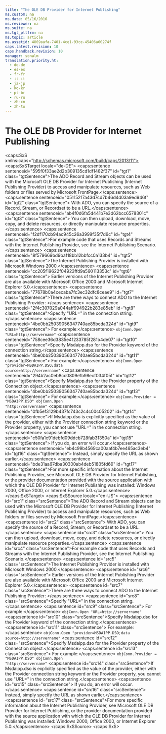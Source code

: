```yaml
---
title: "The OLE DB Provider for Internet Publishing"
ms.custom: na
ms.date: 05/16/2016
ms.reviewer: na
ms.suite: na
ms.tgt_pltfrm: na
ms.topic: article
ms.assetid: 4869aafa-7401-4ce1-93ce-45406a60274f
caps.latest.revision: 10
caps.handback.revision: 10
manager: sonalm
translation.priority.ht: 
  - de-de
  - es-es
  - fr-fr
  - it-it
  - ja-jp
  - ko-kr
  - pt-br
  - ru-ru
  - zh-cn
  - zh-tw
---
```

# The OLE DB Provider for Internet Publishing
<?xml version="1.0" encoding="utf-8"?>
<caps:SxS xmlns:caps="http://schemas.microsoft.com/build/caps/2013/11">
  <caps:SxSTarget locale="de-DE">
    <developerReferenceWithoutSyntaxDocument xsi:schemaLocation="http://ddue.schemas.microsoft.com/authoring/2003/5 http://dduestorage.blob.core.windows.net/ddueschema/developer.xsd" xmlns="http://ddue.schemas.microsoft.com/authoring/2003/5" xmlns:xlink="http://www.w3.org/1999/xlink" xmlns:xsi="http://www.w3.org/2001/XMLSchema-instance">
      <introduction>
        <para>
          <caps:sentence sentenceid="595f0f33ae2d2b309135cd1df1482f37" id="tgt1" class="tgtSentence">The ADO <legacyLink xlink:href="db83ed2c-a8e3-460c-8682-64667e4d5d01">Record</legacyLink> and <legacyLink xlink:href="0514531f-009d-4519-abc3-d727014a39f1">Stream</legacyLink> objects can be used with the Microsoft OLE DB Provider for Internet Publishing (Internet Publishing Provider) to access and manipulate resources, such as Web folders or files served by Microsoft FrontPage.</caps:sentence>
          <caps:sentence sentenceid="05115217a43d7cd7b46d4d03a9ed946f" id="tgt2" class="tgtSentence"> With ADO, you can specify the source of a <legacyBold>Record</legacyBold>, <legacyBold>Stream</legacyBold>, or <legacyLink xlink:href="ede1415f-c3df-4cc5-a05b-2576b2b84b60">Recordset</legacyLink> to be a URL.</caps:sentence>
          <caps:sentence sentenceid="ab4f0d6fa5d441b7e3d62bcc6578301c" id="tgt3" class="tgtSentence"> You can then upload, download, move, copy, and delete resources, or directly manipulate resource properties.</caps:sentence>
        </para>
        <para>
          <caps:sentence sentenceid="f2df170cb94ac945c26a3999f35f7d6c" id="tgt4" class="tgtSentence">For example code that uses <legacyBold>Records</legacyBold> and <legacyBold>Streams</legacyBold> with the Internet Publishing Provider, see the <legacyLink xlink:href="2f551969-0fd9-41ee-b81d-100975a4bdc2">Internet Publishing Scenario</legacyLink>.</caps:sentence>
        </para>
        <para>
          <caps:sentence sentenceid="8f579669bd9baf18bb12bbfcc0a133b4" id="tgt5" class="tgtSentence">The Internet Publishing Provider is installed with Microsoft Windows 2000.</caps:sentence>
          <caps:sentence sentenceid="cc205f19622f04923ffd9a560113353c" id="tgt6" class="tgtSentence"> Earlier versions of the Internet Publishing Provider are also available with Microsoft Office 2000 and Microsoft Internet Explorer 5.0.</caps:sentence>
        </para>
        <para>
          <caps:sentence sentenceid="77678b0a4cecaba7fc3ec32dfc8ceae9" id="tgt7" class="tgtSentence">There are three ways to connect ADO to the Internet Publishing Provider:  </caps:sentence>
        </para>
        <list class="bullet">
          <listItem>
            <para>
              <caps:sentence sentenceid="2f4c307029a044aff994922b283e85eb" id="tgt8" class="tgtSentence">Specify "URL=" in the connection string.</caps:sentence>
              <caps:sentence sentenceid="4be0bb25039056347740ae85bcda324d" id="tgt9" class="tgtSentence"> For example:</caps:sentence>
            </para>
            <code>objConn.Open "URL=http://servername"</code>
          </listItem>
          <listItem>
            <para>
              <caps:sentence sentenceid="758cee36d3835e41233785f281b4de07" id="tgt10" class="tgtSentence">Specify Msdaipp.dso for the <legacyItalic>Provider</legacyItalic> keyword of the connection string.</caps:sentence>
              <caps:sentence sentenceid="4be0bb25039056347740ae85bcda324d" id="tgt11" class="tgtSentence"> For example:</caps:sentence>
            </para>
            <code>objConn.Open "provider=MSDAIPP.DSO;data source=http://servername"</code>
          </listItem>
          <listItem>
            <para>
              <caps:sentence sentenceid="294b2ac0eb8cc0809e1b98ecf034f05f" id="tgt12" class="tgtSentence">Specify Msdaipp.dso for the <legacyLink xlink:href="0ff70e72-0061-4ffc-90fb-e3ea23129bb2">Provider</legacyLink> property of the <legacyLink xlink:href="ef6b1824-5b12-43db-89d7-8f3d13896d4d">Connection</legacyLink> object.</caps:sentence>
              <caps:sentence sentenceid="4be0bb25039056347740ae85bcda324d" id="tgt13" class="tgtSentence"> For example:</caps:sentence>
            </para>
            <code>objConn.Provider = "MSDAIPP.DSO"
objConn.Open "http://servername"</code>
          </listItem>
        </list>
        <alert class="note">
          <para>
            <caps:sentence sentenceid="0fb5ef3129b437fc743c2c4c00c05202" id="tgt14" class="tgtSentence">If Msdaipp.dso is explicitly specified as the value of the provider, either with the <legacyItalic>Provider</legacyItalic> connection string keyword or the <legacyBold>Provider</legacyBold> property, you cannot use "URL=" in the connection string.</caps:sentence>
            <caps:sentence sentenceid="c50fa1c91debfd09ddcb728fab31350a" id="tgt15" class="tgtSentence"> If you do, an error will occur.</caps:sentence>
            <caps:sentence sentenceid="eb4c99b4569ca00aaf4b7ee465ac3eb4" id="tgt16" class="tgtSentence"> Instead, simply specify the URL as shown earlier.</caps:sentence>
          </para>
        </alert>
        <para>
          <caps:sentence sentenceid="bde31aa67dba30300ab4deb51805fd69" id="tgt17" class="tgtSentence">For more specific information about the Internet Publishing Provider, see <legacyLink xlink:href="66a208d9-b580-4655-a41e-1d36e5b5bfca">Microsoft OLE DB Provider for Internet Publishing</legacyLink>, or the provider documentation provided with the source application with which the OLE DB Provider for Internet Publishing was installed: Windows 2000, Office 2000, or Internet Explorer 5.0.</caps:sentence>
        </para>
      </introduction>
      <relatedTopics></relatedTopics>
    </developerReferenceWithoutSyntaxDocument>
  </caps:SxSTarget>
  <caps:SxSSource locale="en-US">
    <developerReferenceWithoutSyntaxDocument xsi:schemaLocation="http://ddue.schemas.microsoft.com/authoring/2003/5 http://dduestorage.blob.core.windows.net/ddueschema/developer.xsd" xmlns="http://ddue.schemas.microsoft.com/authoring/2003/5" xmlns:xlink="http://www.w3.org/1999/xlink" xmlns:xsi="http://www.w3.org/2001/XMLSchema-instance">
      <introduction>
        <para>
          <caps:sentence id="src1" class="srcSentence">The ADO <legacyLink xlink:href="db83ed2c-a8e3-460c-8682-64667e4d5d01">Record</legacyLink> and <legacyLink xlink:href="0514531f-009d-4519-abc3-d727014a39f1">Stream</legacyLink> objects can be used with the Microsoft OLE DB Provider for Internet Publishing (Internet Publishing Provider) to access and manipulate resources, such as Web folders or files served by Microsoft FrontPage.</caps:sentence>
          <caps:sentence id="src2" class="srcSentence"> With ADO, you can specify the source of a <legacyBold>Record</legacyBold>, <legacyBold>Stream</legacyBold>, or <legacyLink xlink:href="ede1415f-c3df-4cc5-a05b-2576b2b84b60">Recordset</legacyLink> to be a URL.</caps:sentence>
          <caps:sentence id="src3" class="srcSentence"> You can then upload, download, move, copy, and delete resources, or directly manipulate resource properties.</caps:sentence>
        </para>
        <para>
          <caps:sentence id="src4" class="srcSentence">For example code that uses <legacyBold>Records</legacyBold> and <legacyBold>Streams</legacyBold> with the Internet Publishing Provider, see the <legacyLink xlink:href="2f551969-0fd9-41ee-b81d-100975a4bdc2">Internet Publishing Scenario</legacyLink>.</caps:sentence>
        </para>
        <para>
          <caps:sentence id="src5" class="srcSentence">The Internet Publishing Provider is installed with Microsoft Windows 2000.</caps:sentence>
          <caps:sentence id="src6" class="srcSentence"> Earlier versions of the Internet Publishing Provider are also available with Microsoft Office 2000 and Microsoft Internet Explorer 5.0.</caps:sentence>
        </para>
        <para>
          <caps:sentence id="src7" class="srcSentence">There are three ways to connect ADO to the Internet Publishing Provider:  </caps:sentence>
        </para>
        <list class="bullet">
          <listItem>
            <para>
              <caps:sentence id="src8" class="srcSentence">Specify "URL=" in the connection string.</caps:sentence>
              <caps:sentence id="src9" class="srcSentence"> For example:</caps:sentence>
            </para>
            <code>objConn.Open "URL=http://servername"</code>
          </listItem>
          <listItem>
            <para>
              <caps:sentence id="src10" class="srcSentence">Specify Msdaipp.dso for the <legacyItalic>Provider</legacyItalic> keyword of the connection string.</caps:sentence>
              <caps:sentence id="src11" class="srcSentence"> For example:</caps:sentence>
            </para>
            <code>objConn.Open "provider=MSDAIPP.DSO;data source=http://servername"</code>
          </listItem>
          <listItem>
            <para>
              <caps:sentence id="src12" class="srcSentence">Specify Msdaipp.dso for the <legacyLink xlink:href="0ff70e72-0061-4ffc-90fb-e3ea23129bb2">Provider</legacyLink> property of the <legacyLink xlink:href="ef6b1824-5b12-43db-89d7-8f3d13896d4d">Connection</legacyLink> object.</caps:sentence>
              <caps:sentence id="src13" class="srcSentence"> For example:</caps:sentence>
            </para>
            <code>objConn.Provider = "MSDAIPP.DSO"
objConn.Open "http://servername"</code>
          </listItem>
        </list>
        <alert class="note">
          <para>
            <caps:sentence id="src14" class="srcSentence">If Msdaipp.dso is explicitly specified as the value of the provider, either with the <legacyItalic>Provider</legacyItalic> connection string keyword or the <legacyBold>Provider</legacyBold> property, you cannot use "URL=" in the connection string.</caps:sentence>
            <caps:sentence id="src15" class="srcSentence"> If you do, an error will occur.</caps:sentence>
            <caps:sentence id="src16" class="srcSentence"> Instead, simply specify the URL as shown earlier.</caps:sentence>
          </para>
        </alert>
        <para>
          <caps:sentence id="src17" class="srcSentence">For more specific information about the Internet Publishing Provider, see <legacyLink xlink:href="66a208d9-b580-4655-a41e-1d36e5b5bfca">Microsoft OLE DB Provider for Internet Publishing</legacyLink>, or the provider documentation provided with the source application with which the OLE DB Provider for Internet Publishing was installed: Windows 2000, Office 2000, or Internet Explorer 5.0.</caps:sentence>
        </para>
      </introduction>
      <relatedTopics></relatedTopics>
    </developerReferenceWithoutSyntaxDocument>
  </caps:SxSSource>
</caps:SxS>